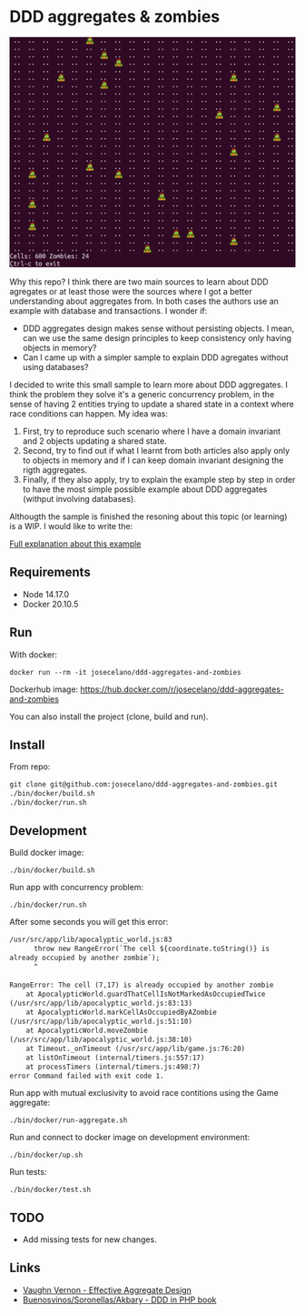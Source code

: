 # DDD aggregates & zombies

![Screenshot](doc/img/screenshot.png)

Why this repo? I think there are two main sources to learn about DDD agregates or at least those were the sources where I got a better understanding about aggregates from. In both cases the authors use an example with database and transactions. I wonder if:

 * DDD aggregates design makes sense without persisting objects. I mean, can we use the same design principles to keep consistency only having objects in memory?
 * Can I came up with a simpler sample to explain DDD agregates without using databases?

 I decided to write this small sample to learn more about DDD aggregates. I think the problem they solve it's a generic concurrency problem, in the sense of having 2 entities trying to update a shared state in a context where race conditions can happen. My idea was:

 1. First, try to reproduce such scenario where I have a domain invariant and 2 objects updating a shared state.
 2. Second, try to find out if what I learnt from both articles also apply only to objects in memory and if I can keep domain invariant designing the rigth aggregates.
 3. Finally, if they also apply, try to explain the example step by step in order to have the most simple possible example about DDD aggregates (withput involving databases).

 Althougth the sample is finished the resoning about this topic (or learning) is a WIP. I would like to write the:

 [Full explanation about this example](doc/ddd-agregates.md)

## Requirements

* Node 14.17.0
* Docker 20.10.5

## Run

With docker:
```
docker run --rm -it josecelano/ddd-aggregates-and-zombies
```

Dockerhub image: https://hub.docker.com/r/josecelano/ddd-aggregates-and-zombies

You can also install the project (clone, build and run).

## Install

From repo:
```
git clone git@github.com:josecelano/ddd-aggregates-and-zombies.git
./bin/docker/build.sh
./bin/docker/run.sh
```

## Development

Build docker image:
```
./bin/docker/build.sh
```

Run app with concurrency problem:
```
./bin/docker/run.sh
```

After some seconds you will get this error:
```
/usr/src/app/lib/apocalyptic_world.js:83
      throw new RangeError(`The cell ${coordinate.toString()} is already occupied by another zombie`);
      ^

RangeError: The cell (7,17) is already occupied by another zombie
    at ApocalypticWorld.guardThatCellIsNotMarkedAsOccupiedTwice (/usr/src/app/lib/apocalyptic_world.js:83:13)
    at ApocalypticWorld.markCellAsOccupiedByAZombie (/usr/src/app/lib/apocalyptic_world.js:51:10)
    at ApocalypticWorld.moveZombie (/usr/src/app/lib/apocalyptic_world.js:38:10)
    at Timeout._onTimeout (/usr/src/app/lib/game.js:76:20)
    at listOnTimeout (internal/timers.js:557:17)
    at processTimers (internal/timers.js:498:7)
error Command failed with exit code 1.
```

Run app with mutual exclusivity to avoid race contitions using the Game aggregate:
```
./bin/docker/run-aggregate.sh
```

Run and connect to docker image on development environment:
```
./bin/docker/up.sh
```

Run tests:
```
./bin/docker/test.sh
```

## TODO

 * Add missing tests for new changes.

## Links

 * [Vaughn Vernon - Effective Aggregate Design](https://www.dddcommunity.org/library/vernon_2011/)
 * [Buenosvinos/Soronellas/Akbary - DDD in PHP book](https://leanpub.com/ddd-in-php)